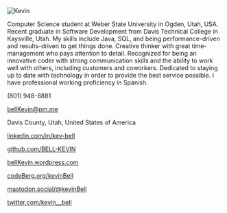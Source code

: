 <!--
# Kevin Bell
-->

<img src="https://raw.githubusercontent.com/bell-kevin/Kevin-Bell/main/kevinBell.png" alt="Kevin" class="inline"/>

Computer Science student at Weber State University in Ogden, Utah, USA. Recent graduate in Software Development from Davis Technical College in Kaysville, Utah. My skills include Java, SQL, and being 
performance-driven and results-driven to get things done. Creative thinker with great time-management who pays 
attention to detail. Recognized for being an innovative coder with strong communication skills and the ability to 
work well with others, including customers and coworkers. Dedicated to staying up to date with technology in order 
to provide the best service possible. I have professional working proficiency in Spanish.

(801) 948-8881

bellKevin@pm.me

Davis County, Utah, United States of America

<a href="https://linkedin.com/in/kev-bell" target="_blank">linkedin.com/in/kev-bell</a>

<a href="https://github.com/BELL-KEVIN" target="_blank">github.com/BELL-KEVIN</a>

<a href="https://bellKevin.wordpress.com" target="_blank">bellKevin.wordpress.com</a>

<a href="https://codeberg.org/kevinBell" target="_blank">codeBerg.org/kevinBell</a>

<a rel="me" href="https://mastodon.social/@kevinBell">mastodon.social/@kevinBell</a>

<!--  <a href="https://nitter.net/kevin__bell" target="_blank">nitter.net/kevin__bell</a> -->

<!-- <a href="https://parler.com/kevin.bell" target="_blank">parler.com/kevin.bell</a> -->

<!-- <a href="https://truthSocial.com/@kevin_bell" target="_blank">truthSocialcom/@kevin_bell</a> -->

<a href="https://twitter.com/kevin__bell" target="_blank">twitter.com/kevin__bell</a>

<!--
<?php 
echo 'This was generated using PHP!';
?>
-->

<this is a test>
